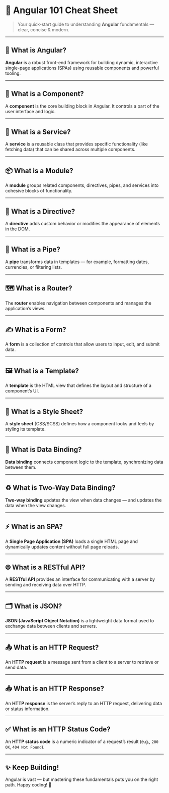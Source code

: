 # 🚀 **Angular 101 Cheat Sheet**

> Your quick-start guide to understanding **Angular** fundamentals — clear, concise & modern.

---

## 📌 **What is Angular?**
**Angular** is a robust front-end framework for building dynamic, interactive single-page applications (SPAs) using reusable components and powerful tooling.

---

## 🧱 **What is a Component?**
A **component** is the core building block in Angular. It controls a part of the user interface and logic.

---

## 🔧 **What is a Service?**
A **service** is a reusable class that provides specific functionality (like fetching data) that can be shared across multiple components.

---

## 📦 **What is a Module?**
A **module** groups related components, directives, pipes, and services into cohesive blocks of functionality.

---

## 🎯 **What is a Directive?**
A **directive** adds custom behavior or modifies the appearance of elements in the DOM.

---

## 🔁 **What is a Pipe?**
A **pipe** transforms data in templates — for example, formatting dates, currencies, or filtering lists.

---

## 🗺️ **What is a Router?**
The **router** enables navigation between components and manages the application’s views.

---

## ✍️ **What is a Form?**
A **form** is a collection of controls that allow users to input, edit, and submit data.

---

## 🖼️ **What is a Template?**
A **template** is the HTML view that defines the layout and structure of a component’s UI.

---

## 🎨 **What is a Style Sheet?**
A **style sheet** (CSS/SCSS) defines how a component looks and feels by styling its template.

---

## 🔗 **What is Data Binding?**
**Data binding** connects component logic to the template, synchronizing data between them.

---

## ♻️ **What is Two-Way Data Binding?**
**Two-way binding** updates the view when data changes — and updates the data when the view changes.

---

## ⚡ **What is an SPA?**
A **Single Page Application (SPA)** loads a single HTML page and dynamically updates content without full page reloads.

---

## 🌐 **What is a RESTful API?**
A **RESTful API** provides an interface for communicating with a server by sending and receiving data over HTTP.

---

## 🗂️ **What is JSON?**
**JSON (JavaScript Object Notation)** is a lightweight data format used to exchange data between clients and servers.

---

## 📤 **What is an HTTP Request?**
An **HTTP request** is a message sent from a client to a server to retrieve or send data.

---

## 📥 **What is an HTTP Response?**
An **HTTP response** is the server’s reply to an HTTP request, delivering data or status information.

---

## ✅ **What is an HTTP Status Code?**
An **HTTP status code** is a numeric indicator of a request’s result (e.g., `200 OK`, `404 Not Found`).

---

## ✨ **Keep Building!**
Angular is vast — but mastering these fundamentals puts you on the right path. Happy coding! 🚀